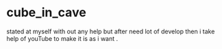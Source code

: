 # cube_in_cave
stated at myself with out any help but after need lot of develop then i take help of youTube to make it is as i want .
